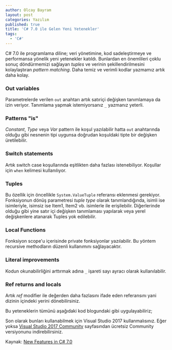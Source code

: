 ```yaml
---
author: Olcay Bayram
layout: post
categories: Yazılım
published: true
title: 'C# 7.0 ile Gelen Yeni Yetenekler'
tags:
  - 'C#'
---
```

C# 7.0 ile programlama diline; veri yönetimine, kod sadeleştirmeye ve performansa yönelik yeni yetenekler katıldı. Bunlardan en önemlileri çoklu sonuç döndürmemizi sağlayan _tuples_ ve verinin şekillendirilmesini kolaylaştıran _pattern matching_. Daha temiz ve verimli kodlar yazmamız artık daha kolay.

### Out variables
Parametrelerde verilen `out` anahtarı artık satıriçi değişken tanımlamaya da izin veriyor. Tanımlama yapmak istemiyorsanız `_` yazmanız yeterli.

### Patterns "is"
_Constant_, _Type_ veya _Var_ pattern ile koşul yazılabilir hatta `out` anahtarında olduğu gibi nesnenin tipi uygunsa doğrudan koşuldaki tipte bir değişken üretilebilir.

### Switch statements
Artık switch case koşullarında eşitlikten daha fazlası istenebiliyor. Koşullar için `when` kelimesi kullanılıyor.
<!--more-->
### Tuples
Bu özellik için öncellikle `System.ValueTuple` referansı eklenmesi gerekiyor. Fonksiyonun dönüş parametresi _tuple type_ olarak tanımlandığında, isimli ise isimleriyle, isimsiz ise Item1, Item2 vb. isimlerle ile erişilebilir. Diğerlerinde olduğu gibi yine satır içi değişken tanımlaması yapılarak veya yerel değişkenlere atanarak Tuples yok edilebilir.

### Local Functions
Fonksiyon scope'u içerisinde private fonksiyonlar yazılabilir. Bu yöntem recursive methodların düzenli kullanımını sağlayacaktır.

### Literal improvements
Kodun okunabilirliğini arttırmak adına `_` işareti sayı ayracı olarak kullanılabilir.

### Ref returns and locals
Artık _ref_ modifier ile değerden daha fazlasını ifade eden referansını yani dizinin içindeki yerini dönebilirsiniz.

Bu yeteneklerin tümünü aşağıdaki kod blogundaki gibi uygulayabiliriz;

<script src="https://gist.github.com/olcay/e8954ab45ba7b2a0bcd842c4f76c668e.js"></script>

Son olarak bunları kullanabilmek için Visual Studio 2017 kullanmalısınız. Eğer yoksa [Visual Studio 2017 Community](https://www.visualstudio.com/downloads/) sayfasından ücretsiz Community versiyonunu indirebilirsiniz.

Kaynak: [New Features in C# 7.0](https://blogs.msdn.microsoft.com/dotnet/2017/03/09/new-features-in-c-7-0/)